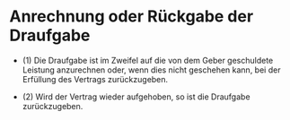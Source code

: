 # Anrechnung oder Rückgabe der Draufgabe

- (1) Die Draufgabe ist im Zweifel auf die von dem Geber geschuldete Leistung anzurechnen oder, wenn dies nicht geschehen kann, bei der Erfüllung des Vertrags zurückzugeben.

- (2) Wird der Vertrag wieder aufgehoben, so ist die Draufgabe zurückzugeben.

